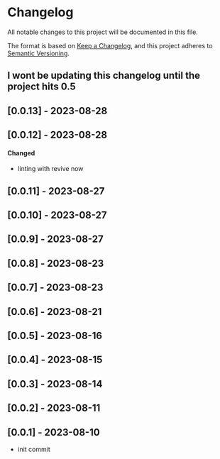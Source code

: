 # Changelog

All notable changes to this project will be documented in this file.

The format is based on [Keep a Changelog](https://keepachangelog.com/en/1.0.0/),
and this project adheres to [Semantic Versioning](https://semver.org/spec/v2.0.0.html).

## I wont be updating this changelog until the project hits 0.5

## [0.0.13] - 2023-08-28

## [0.0.12] - 2023-08-28

#### Changed

- linting with revive now

## [0.0.11] - 2023-08-27

## [0.0.10] - 2023-08-27

## [0.0.9] - 2023-08-27

## [0.0.8] - 2023-08-23

## [0.0.7] - 2023-08-23

## [0.0.6] - 2023-08-21

## [0.0.5] - 2023-08-16

## [0.0.4] - 2023-08-15

## [0.0.3] - 2023-08-14

## [0.0.2] - 2023-08-11

## [0.0.1] - 2023-08-10

- init commit
